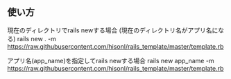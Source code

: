 ## 使い方
現在のディレクトリでrails newする場合 (現在のディレクトリ名がアプリ名になる)
rails new . -m https://raw.githubusercontent.com/hisonl/rails_template/master/template.rb

アプリ名(app_name)を指定してrails newする場合
rails new app_name -m https://raw.githubusercontent.com/hisonl/rails_template/master/template.rb
